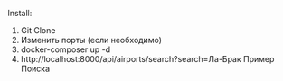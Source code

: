 Install:
1. Git Clone
2. Изменить порты (если необходимо)
3. docker-composer up -d
4. http://localhost:8000/api/airports/search?search=Ла-Брак Пример Поиска
